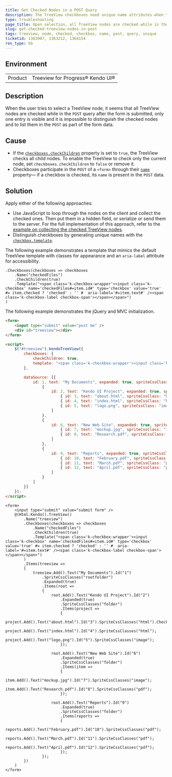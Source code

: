 ```yaml
---
title: Get Checked Nodes in a POST Query
description: The TreeView checkboxes need unique name attributes when they are used in a POST query.
type: troubleshooting
page_title: Upon selection, all TreeView nodes are checked while in the `POST` query only one entry is visible.
slug: get-checked-treeview-nodes-in-post
tags: treeview, node, checked, checkbox, name, post, query, unique
ticketid: 1363907, 1363212, 1364154
res_type: kb
---
```


## Environment

<table>
	<tr>
		<td>Product</td>
		<td>Treeview for Progress® Kendo UI®</td>
	</tr>
</table>

## Description

When the user tries to select a TreeView node, it seems that all TreeView nodes are checked while in the `POST` query after the form is submitted, only one entry is visible and it is impossible to distinguish the checked nodes and to list them in the `POST` as part of the form data.

## Cause

* If the [`checkboxes.checkChildren`](https://docs.telerik.com/kendo-ui/api/javascript/ui/treeview/configuration/checkboxes#checkboxes.checkChildren) property is set to `true`, the TreeView checks all child nodes. To enable the TreeView to check only the current node, set `checkboxes.checkChildren` to `false` or remove it.
* Checkboxes participate in the `POST` of a `<form>` through their [`name`](https://docs.telerik.com/kendo-ui/api/javascript/ui/treeview/configuration/checkboxes#checkboxes.name) property&mdash; if a checkbox is checked, its `name` is present in the `POST` data.

## Solution

Apply either of the following approaches:

* Use JavaScript to loop through the nodes on the client and collect the checked ones. Then put them in a hidden field, or serialize or send them to the server. For the full implementation of this approach, refer to the [example on collecting the checked TreeView nodes](https://demos.telerik.com/kendo-ui/treeview/checkboxes).
* Distinguish checkboxes by generating unique names with the [`checkbox.template`](https://docs.telerik.com/kendo-ui/api/javascript/ui/treeview/configuration/checkboxes#checkboxes.template).

The following example demonstrates a template that mimics the default TreeView template with classes for appearance and an `aria-label` attribute for accessibility.

```MVC
.Checkboxes(checkboxes => checkboxes
    .Name("checkedFiles")
    .CheckChildren(true)
    .Template("<span class='k-checkbox-wrapper'><input class='k-checkbox' name='checkedFiles#=item.id#' type='checkbox' value='true' #= item.checked ? 'checked' : '' #  aria-label='#=item.text#' /><span class='k-checkbox-label checkbox-span'></span></span>")
)
```

The following example demonstrates the jQuery and MVC initialization.

```html
<form>
	<input type="submit" value="post me" />
	<div id="treeview"></div>
</form>

<script>
	$("#treeview").kendoTreeView({
		checkboxes: {
			checkChildren: true,
			template: "<span class='k-checkbox-wrapper'><input class='k-checkbox' name='checkedFiles#=item.id#' type='checkbox' value='true' #= item.checked ? 'checked' : '' #  aria-label='#=item.text#' /><span class='k-checkbox-label checkbox-span'></span></span>"
		},

		dataSource: [{
			id: 1, text: "My Documents", expanded: true, spriteCssClass: "rootfolder", items: [
				{
					id: 2, text: "Kendo UI Project", expanded: true, spriteCssClass: "folder", items: [
						{ id: 3, text: "about.html", spriteCssClass: "html", checked: true },
						{ id: 4, text: "index.html", spriteCssClass: "html" },
						{ id: 5, text: "logo.png", spriteCssClass: "image" }
					]
				},
				{
					id: 6, text: "New Web Site", expanded: true, spriteCssClass: "folder", items: [
						{ id: 7, text: "mockup.jpg", spriteCssClass: "image" },
						{ id: 8, text: "Research.pdf", spriteCssClass: "pdf" },
					]
				},
				{
					id: 9, text: "Reports", expanded: true, spriteCssClass: "folder", items: [
						{ id: 10, text: "February.pdf", spriteCssClass: "pdf" },
						{ id: 11, text: "March.pdf", spriteCssClass: "pdf" },
						{ id: 12, text: "April.pdf", spriteCssClass: "pdf" }
					]
				}
			]
		}]
	});
</script>
```

```MVC
<form>
	<input type="submit" value="submit form" />
	@(Html.Kendo().TreeView()
		.Name("treeview")
		.Checkboxes(checkboxes => checkboxes
			.Name("checkedFiles")
			.CheckChildren(true)
			.Template("<span class='k-checkbox-wrapper'><input class='k-checkbox' name='checkedFiles#=item.id#' type='checkbox' value='true' #= item.checked ? 'checked' : '' #  aria-label='#=item.text#' /><span class='k-checkbox-label checkbox-span'></span></span>")
		)
		.Items(treeview =>
		{
			treeview.Add().Text("My Documents").Id("1")
				.SpriteCssClasses("rootfolder")
				.Expanded(true)
				.Items(root =>
				{
					root.Add().Text("Kendo UI Project").Id("2")
						.Expanded(true)
						.SpriteCssClasses("folder")
						.Items(project =>
						{
							project.Add().Text("about.html").Id("3").SpriteCssClasses("html").Checked(true);
							project.Add().Text("index.html").Id("4").SpriteCssClasses("html");
							project.Add().Text("logo.png").Id("5").SpriteCssClasses("image");
						});

					root.Add().Text("New Web Site").Id("6")
						.Expanded(true)
						.SpriteCssClasses("folder")
						.Items(item =>
						{
							item.Add().Text("mockup.jpg").Id("7").SpriteCssClasses("image");
							item.Add().Text("Research.pdf").Id("8").SpriteCssClasses("pdf");
						});

					root.Add().Text("Reports").Id("9")
						.Expanded(true)
						.SpriteCssClasses("folder")
						.Items(reports =>
						{
							reports.Add().Text("February.pdf").Id("10").SpriteCssClasses("pdf");
							reports.Add().Text("March.pdf").Id("11").SpriteCssClasses("pdf");
							reports.Add().Text("April.pdf").Id("12").SpriteCssClasses("pdf");
						});
				});
		})
	)
</form>
```
